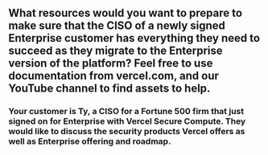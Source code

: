 ## What resources would you want to prepare to make sure that the CISO of a newly signed Enterprise customer has everything they need to succeed as they migrate to the Enterprise version of the platform? Feel free to use documentation from vercel.com, and our YouTube channel to find assets to help.
### Your customer is Ty, a CISO for a Fortune 500 firm that just signed on for Enterprise with Vercel Secure Compute. They would like to discuss the security products Vercel offers as well as Enterprise offering and roadmap.
